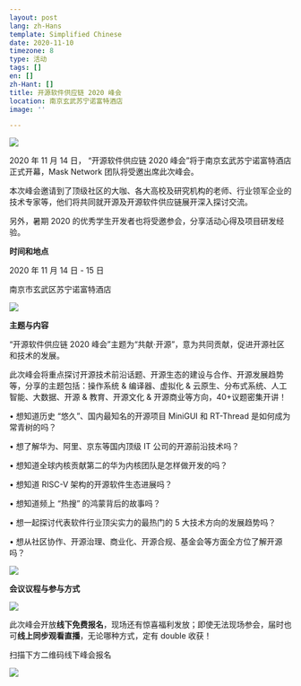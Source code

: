 ```yaml
---
layout: post
lang: zh-Hans
template: Simplified Chinese
date: 2020-11-10
timezone: 8
type: 活动
tags: []
en: []
zh-Hant: []
title: 开源软件供应链 2020 峰会
location: 南京玄武苏宁诺富特酒店
image: ''

---
```

![](https://mmbiz.qpic.cn/mmbiz_jpg/QpV1OYwdMHDbzI0rbqTibRgz59ROiaBRup14F6QckLyYUq74YeWZqpsYW7wN2mJuBlfH2bMKia8kLJKa1ju2sxd9A/640?wx_fmt=jpeg&tp=webp&wxfrom=5&wx_lazy=1&wx_co=1)

2020 年 11 月 14 日， “开源软件供应链 2020 峰会”将于南京玄武苏宁诺富特酒店正式开幕，Mask Network 团队将受邀出席此次峰会。

本次峰会邀请到了顶级社区的大咖、各大高校及研究机构的老师、行业领军企业的技术专家等，他们将共同就开源及开源软件供应链展开深入探讨交流。

另外，暑期 2020 的优秀学生开发者也将受邀参会，分享活动心得及项目研发经验。

**时间和地点**

2020 年 11 月 14 日 - 15 日

南京市玄武区苏宁诺富特酒店

![](https://mmbiz.qpic.cn/mmbiz_jpg/QpV1OYwdMHDbzI0rbqTibRgz59ROiaBRupCib6p2xqSKw7vN2lMaN7Iwp2VfiakT8HvFibWIOvAepPodBdEoYAQrMpg/640?wx_fmt=jpeg&tp=webp&wxfrom=5&wx_lazy=1&wx_co=1)

**主题与内容**

“开源软件供应链 2020 峰会”主题为“共献·开源”，意为共同贡献，促进开源社区和技术的发展。

此次峰会将重点探讨开源技术前沿话题、开源生态的建设与合作、开源发展趋势等，分享的主题包括：操作系统 & 编译器、虚拟化 & 云原生、分布式系统、人工智能、大数据、开源 & 教育、开源文化 & 开源商业等方向，40+议题密集开讲！

• 想知道历史 “悠久”、国内最知名的开源项目 MiniGUI 和 RT-Thread 是如何成为常青树的吗？

• 想了解华为、阿里、京东等国内顶级 IT 公司的开源前沿技术吗？

• 想知道全球内核贡献第二的华为内核团队是怎样做开发的吗？

• 想知道 RISC-V 架构的开源软件生态进展吗？

• 想知道频上 “热搜” 的鸿蒙背后的故事吗？

• 想一起探讨代表软件行业顶尖实力的最热门的 5 大技术方向的发展趋势吗？

• 想从社区协作、开源治理、商业化、开源合规、基金会等方面全方位了解开源吗？

![](https://mmbiz.qpic.cn/mmbiz_jpg/QpV1OYwdMHDbzI0rbqTibRgz59ROiaBRupicFzNYn0zPxJKO3VxcOzrVLp61B1ichzxNmdsTibFDhDAHo2yNb9yWsUw/640?wx_fmt=jpeg&tp=webp&wxfrom=5&wx_lazy=1&wx_co=1)

**会议议程与参与方式**

![](https://mmbiz.qpic.cn/mmbiz_jpg/QpV1OYwdMHDbzI0rbqTibRgz59ROiaBRupb6gq61oOprbee1LVwLE5upU760e97hUz0jwzevbo9QHvGuwkuRRKYg/640?wx_fmt=jpeg&tp=webp&wxfrom=5&wx_lazy=1&wx_co=1)

此次峰会开放**线下免费报名**，现场还有惊喜福利发放；即使无法现场参会，届时也可**线上同步观看直播**，无论哪种方式，定有 double 收获！

扫描下方二维码线下峰会报名

![](https://mmbiz.qpic.cn/mmbiz_png/QpV1OYwdMHDbzI0rbqTibRgz59ROiaBRup37iawxZ8ibsZibZRVNrrR1IIrTdXPHDnwrAB2lVI6b2kgNSE8XHyZKRTA/640?wx_fmt=png&tp=webp&wxfrom=5&wx_lazy=1&wx_co=1)